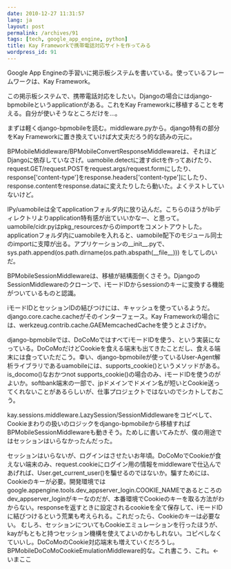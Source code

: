 ```yaml
---
date: 2010-12-27 11:31:57
lang: ja
layout: post
permalink: /archives/91
tags: [tech, google_app_engine, python]
title: Kay Frameworkで携帯電話対応サイトを作ってみる
wordpress_id: 91
---
```

Google App Engineの手習いに掲示板システムを書いている。使っているフレームワークは、Kay Framework。

この掲示板システムで、携帯電話対応をしたい。Djangoの場合にはdjango-bpmobileというapplicationがある。これをKay Frameworkに移植することを考える。自分が使いそうなところだけを…。

まずは軽くdjango-bpmobileを読む。middleware.pyから。django特有の部分をKay Frameworkに置き換えていけば大丈夫だろう的な読みの元に。

BPMobileMiddleware/BPMobileConvertResponseMiddlewareは、それほどDjangoに依存していなさげ。uamobile.detectに渡すdictを作ってあげたり、request.GET/request.POSTをrequest.args/request.formにしたり、response['content-type']をresponse.headers['content-type']にしたり、response.contentをresponse.dataに変えたりしたら動いた。よくテストしていないけど。

IPy/uamobileは全てapplicationフォルダ内に放り込んだ。こちらのほうがlibディレクトリよりapplication特有感が出ていいかなー、と思って。uamobile/cidr.pyはpkg\_resourcesからのimportをコメントアウトした。applicationフォルダ内にuamobileを入れると、uamobile配下のモジュール同士のimportに支障が出る。アプリケーションの\_\_init\_\_.pyで、sys.path.append(os.path.dirname(os.path.abspath(\_\_file\_\_))) をしてしのいだ。

BPMobileSessionMiddlewareは、移植が結構面倒くさそう。DjangoのSessionMiddlewareのクローンで、iモードIDからsessionのキーに変換する機能がついているものと認識。

iモードIDとセッションIDの結びつけには、キャッシュを使っているようだ。django.core.cache.cacheがそのインターフェース。Kay Frameworkの場合には、werkzeug.contrib.cache.GAEMemcachedCacheを使うとよさげか。

django-bpmobileでは、DoCoMoではすべてiモードIDを使う、という実装になっている。DoCoMoだけどCookieを食える端末も出てきたことだし、食える端末には食っていただこう。幸い、django-bpmobileが使っているUser-Agent解析ライブラリであるuamobileには、supports\_cookie()というメソッドがある。is\_docomo()なおかつnot supports\_cookie()の場合のみ、iモードIDを使うのがよいか。softbank端末の一部で、jpドメインでドメイン名が短いとCookie送ってくれないことがあるらしいが、仕事プロジェクトではないのでシカトしておこう。

kay.sessions.middleware.LazySession/SessionMiddlewareをコピペして、Cookieまわりの扱いのロジックをdjango-bpmobileから移植すればBPMobileSessionMiddlewareも動きそう。ためしに書いてみたが、僕の用途ではセッションはいらなかったんだった。

セッションはいらないが、ログインはさせたいお年頃。DoCoMoでCookieが食えない端末のみ、request.cookieにログイン用の情報をmiddlewareで仕込んであげれば、User.get\_current\_user()を騙せるのではないか。騙すためには、Cookieのキーが必要。開発環境ではgoogle.appengine.tools.dev\_appserver\_login.COOKIE\_NAMEであるところのdev\_appserver\_loginがキーなのだが、本番環境でCookieのキーを取る方法がわからない。responseを返すときに設定されるcookieを全て保存して、iモードIDに結びつけるという荒業も考えられる。これだったら、Cookieのキーは必要ない。
むしろ、セッションについてもCookieエミュレーションを行ったほうが、kayがもともと持つセッション機構を使えてよいのかもしれない。コピペしなくていいし。DoCoMoのCookie対応端末も増えていくだろうし。BPMobileDoCoMoCookieEmulationMiddleware的な。これ書こう、これ。←いまここ
